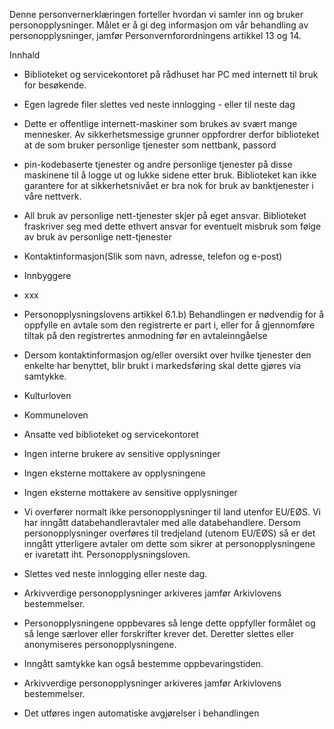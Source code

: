 <!-- title: Utlån av PC for besøkende -->


  

Denne personvernerklæringen forteller hvordan vi samler inn og bruker personopplysninger. Målet er å gi deg informasjon om vår behandling av personopplysninger, jamfør Personvernforordningens artikkel 13 og 14.

  

Innhald

*   Biblioteket og servicekontoret på rådhuset har PC med internett til bruk for besøkende.  
    
*   Egen lagrede filer slettes ved neste innlogging - eller til neste dag  
    
*   Dette er offentlige internett-maskiner som brukes av svært mange mennesker. Av sikkerhetsmessige grunner oppfordrer derfor biblioteket at de som bruker personlige tjenester som nettbank, passord  
    
*   pin-kodebaserte tjenester og andre personlige tjenester på disse maskinene til å logge ut og lukke sidene etter bruk. Biblioteket kan ikke garantere for at sikkerhetsnivået er bra nok for bruk av banktjenester i våre nettverk.  
    
*   All bruk av personlige nett-tjenester skjer på eget ansvar. Biblioteket fraskriver seg med dette ethvert ansvar for eventuelt misbruk som følge av bruk av personlige nett-tjenester  
    
*   Kontaktinformasjon(Slik som navn, adresse, telefon og e-post)  
    
*   Innbyggere  
    
*   xxx  
    
*   Personopplysningslovens artikkel 6.1.b) Behandlingen er nødvendig for å oppfylle en avtale som den registrerte er part i, eller for å gjennomføre tiltak på den registrertes anmodning før en avtaleinngåelse  
    
*   Dersom kontaktinformasjon og/eller oversikt over hvilke tjenester den enkelte har benyttet, blir brukt i markedsføring skal dette gjøres via samtykke.  
    
*   Kulturloven  
    
*   Kommuneloven  
    
*   Ansatte ved biblioteket og servicekontoret  
    
*   Ingen interne brukere av sensitive opplysninger  
    
*   Ingen eksterne mottakere av opplysningene  
    
*   Ingen eksterne mottakere av sensitive opplysninger  
    
*   Vi overfører normalt ikke personopplysninger til land utenfor EU/EØS. Vi har inngått databehandleravtaler med alle databehandlere. Dersom personopplysninger overføres til tredjeland (utenom EU/EØS) så er det inngått ytterligere avtaler om dette som sikrer at personopplysningene er ivaretatt iht. Personopplysningsloven.  
    
*   Slettes ved neste innlogging eller neste dag.  
    
*   Arkivverdige personopplysninger arkiveres jamfør Arkivlovens bestemmelser.  
    
*   Personopplysningene oppbevares så lenge dette oppfyller formålet og så lenge særlover eller forskrifter krever det. Deretter slettes eller anonymiseres personopplysningene.  
    
*   Inngått samtykke kan også bestemme oppbevaringstiden.  
    
*   Arkivverdige personopplysninger arkiveres jamfør Arkivlovens bestemmelser.  
    
*   Det utføres ingen automatiske avgjørelser i behandlingen